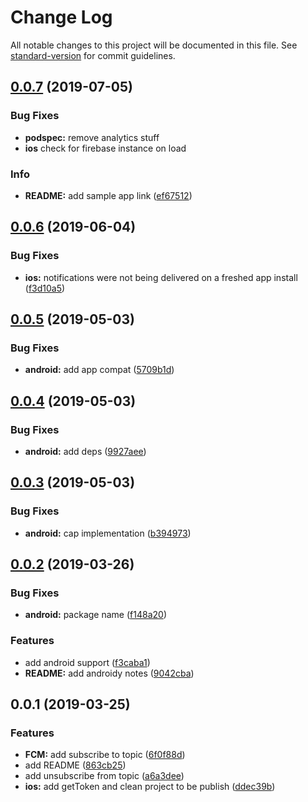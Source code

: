 # Change Log

All notable changes to this project will be documented in this file. See [standard-version](https://github.com/conventional-changelog/standard-version) for commit guidelines.

<a name="0.0.7"></a>

## [0.0.7](https://github.com/stewwan/capacitor-fcm/compare/v0.0.6...v0.0.7) (2019-07-05)

### Bug Fixes

- **podspec:** remove analytics stuff
- **ios** check for firebase instance on load

### Info

- **README:** add sample app link ([ef67512](https://github.com/stewwan/capacitor-fcm/commit/ef67512))

<a name="0.0.6"></a>

## [0.0.6](https://github.com/stewwan/capacitor-fcm/compare/v0.0.5...v0.0.6) (2019-06-04)

### Bug Fixes

- **ios:** notifications were not being delivered on a freshed app install ([f3d10a5](https://github.com/stewwan/capacitor-fcm/commit/f3d10a5))

<a name="0.0.5"></a>

## [0.0.5](https://github.com/stewwan/capacitor-fcm/compare/v0.0.4...v0.0.5) (2019-05-03)

### Bug Fixes

- **android:** add app compat ([5709b1d](https://github.com/stewwan/capacitor-fcm/commit/5709b1d))

<a name="0.0.4"></a>

## [0.0.4](https://github.com/stewwan/capacitor-fcm/compare/v0.0.3...v0.0.4) (2019-05-03)

### Bug Fixes

- **android:** add deps ([9927aee](https://github.com/stewwan/capacitor-fcm/commit/9927aee))

<a name="0.0.3"></a>

## [0.0.3](https://github.com/stewwan/capacitor-fcm/compare/v0.0.2...v0.0.3) (2019-05-03)

### Bug Fixes

- **android:** cap implementation ([b394973](https://github.com/stewwan/capacitor-fcm/commit/b394973))

<a name="0.0.2"></a>

## [0.0.2](https://github.com/stewwan/capacitor-fcm/compare/v0.0.1...v0.0.2) (2019-03-26)

### Bug Fixes

- **android:** package name ([f148a20](https://github.com/stewwan/capacitor-fcm/commit/f148a20))

### Features

- add android support ([f3caba1](https://github.com/stewwan/capacitor-fcm/commit/f3caba1))
- **README:** add androidy notes ([9042cba](https://github.com/stewwan/capacitor-fcm/commit/9042cba))

<a name="0.0.1"></a>

## 0.0.1 (2019-03-25)

### Features

- **FCM:** add subscribe to topic ([6f0f88d](https://github.com/stewwan/capacitor-fcm/commit/6f0f88d))
- add README ([863cb25](https://github.com/stewwan/capacitor-fcm/commit/863cb25))
- add unsubscribe from topic ([a6a3dee](https://github.com/stewwan/capacitor-fcm/commit/a6a3dee))
- **ios:** add getToken and clean project to be publish ([ddec39b](https://github.com/stewwan/capacitor-fcm/commit/ddec39b))
